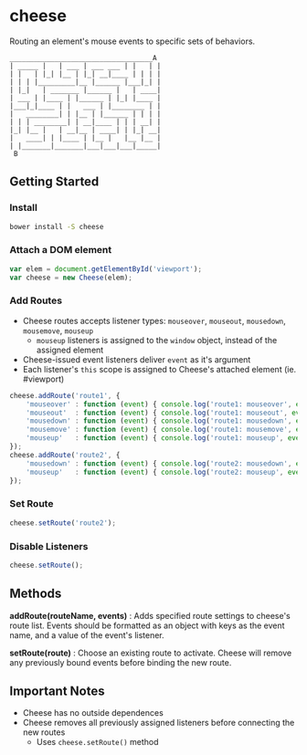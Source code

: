 # cheese
Routing an element's mouse events to specific sets of behaviors.

```
___________________________________A 
| _____ |   | ___ | ___ ___ | |   | |
| |   | |_| |__ | |_| __|____ | | | |
| | | |_________|__ |______ |___|_| |
| |_|   | _______ |______ |   | ____|
| ___ | |____ | |______ | |_| |____ |
|___|_|____ | |   ___ | |________ | |
|   ________| | |__ | |______ | | | |
| | | ________| | __|____ | | | __| |
|_| |__ |   | __|__ | ____| | |_| __|
|   ____| | |____ | |__ |   |__ |__ |
| |_______|_______|___|___|___|_____|
 B
```



Getting Started
----------------------------
### Install
```bash
bower install -S cheese
```


### Attach a DOM element
```javascript
var elem = document.getElementById('viewport');
var cheese = new Cheese(elem);
```


### Add Routes
- Cheese routes accepts listener types: `mouseover`, `mouseout`, `mousedown`, `mousemove`, `mouseup`
    - `mouseup` listeners is assigned to the `window` object, instead of the assigned element
- Cheese-issued event listeners deliver `event` as it's argument
- Each listener's `this` scope is assigned to Cheese's attached element (ie. #viewport)

```javascript
cheese.addRoute('route1', {
    'mouseover' : function (event) { console.log('route1: mouseover', event.clientX, event.clientY); },
    'mouseout'  : function (event) { console.log('route1: mouseout', event.clientX, event.clientY); },
    'mousedown' : function (event) { console.log('route1: mousedown', event.clientX, event.clientY); },
    'mousemove' : function (event) { console.log('route1: mousemove', event.clientX, event.clientY); },
    'mouseup'   : function (event) { console.log('route1: mouseup', event.clientX, event.clientY); }
});
cheese.addRoute('route2', {
    'mousedown' : function (event) { console.log('route2: mousedown', event.clientX, event.clientY); },
    'mouseup'   : function (event) { console.log('route2: mouseup', event.clientX, event.clientY); }
});
```


### Set Route
```javascript
cheese.setRoute('route2');
```


### Disable Listeners
```javascript
cheese.setRoute();
```



Methods
----------------------------
__addRoute(routeName, events)__ :
Adds specified route settings to cheese's route list.  Events should be formatted as an object with keys as the event name, and a value of the event's listener.

__setRoute(route)__ :
Choose an existing route to activate.  Cheese will remove any previously bound events before binding the new route.



Important Notes
----------------------------
- Cheese has no outside dependences
- Cheese removes all previously assigned listeners before connecting the new routes
    - Uses `cheese.setRoute()` method

